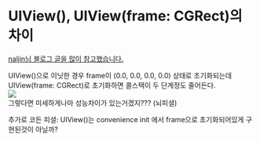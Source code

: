 # UIView(), UIView(frame: CGRect)의 차이

[naljin님 블로그 글을 많이 참고했습니다.](https://sujinnaljin.medium.com/uiview-init-%EC%97%90-%EB%8C%80%ED%95%98%EC%97%AC-581c61726778)


UIView()으로 이닛한 경우 frame이 (0.0, 0.0, 0.0, 0.0) 상태로 초기화되는데<br/>
UIView(frame: CGRect)로 초기화하면 콜스택이 두 단계정도 줄어든다.<br/>
![](https://i.imgur.com/sxlFIb7.png)<br/>
그렇다면 미세하게나마 성능차이가 있는거겠지??? (뇌피셜)<br/>


추가로 코든 피셜: UIView()는 convenience init 에서 frame으로 초기화되어있게 구현된것이 아닐까?
